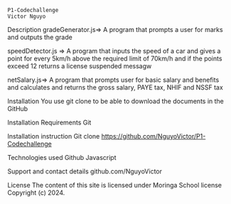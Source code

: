     P1-Codechallenge
    Victor Nguyo

Description
gradeGenerator.js=> A program that prompts a user for marks and outputs the grade

speedDetector.js => A program that inputs the speed of a car and gives a point for every 5km/h above the required limit of 70km/h and if the points exceed 12 returns a license suspended messagw

netSalary.js=> A program that prompts user for basic salary and benefits and calculates and returns the gross salary, PAYE tax, NHIF and NSSF tax

Installation
You use git clone to be able to download the documents in the GitHub

Installation Requirements
Git

Installation instruction
Git clone https://github.com/NguyoVictor/P1-Codechallenge

Technologies used
Github Javascript

Support and contact details
github.com/NguyoVictor

License
The content of this site is licensed under Moringa School license Copyright (c) 2024.